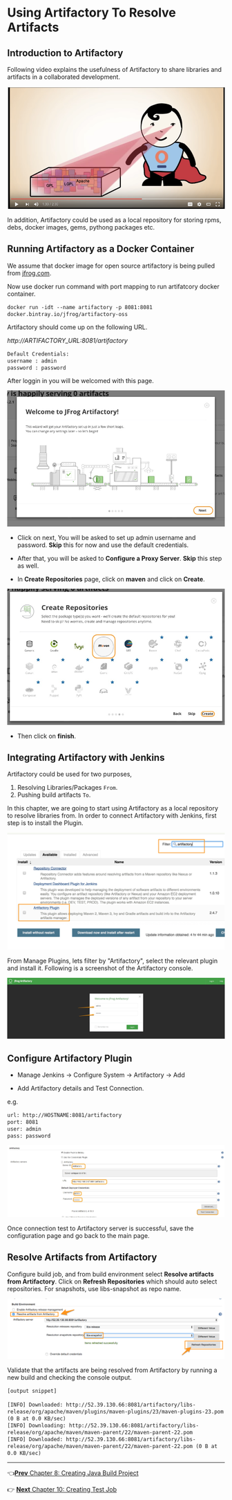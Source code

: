 # Using Artifactory To Resolve Artifacts

## Introduction to Artifactory

Following video explains the usefulness of Artifactory to share libraries and artifacts in a collaborated development.

[![Introduction to Artifactory](images/chap9/artifactory_intro.png)](https://youtu.be/aa4YBDUDWy0 "Introduction to Artifactory")

In addition, Artifactory could be used as a local repository for storing rpms, debs, docker images, gems, pythong packages etc.

## Running Artifactory as a Docker Container

We assume that docker image for open source artifactory is being pulled from [jfrog.com](https://www.jfrog.com/open-source/).

Now use docker run command with port mapping to run artifatcory docker container.

```
docker run -idt --name artifactory -p 8081:8081 docker.bintray.io/jfrog/artifactory-oss
```

Artifactory should come up on the following URL.

*http://ARTIFACTORY_URL:8081/artifactory*

```
Default Credentials:
username : admin
password : password  
```

After loggin in you will be welcomed with this page.

![welcome](images/chap9/welcome.jpg)

* Click on next, You will be asked to set up admin username and password. **Skip** this for now and use the default credentials.

* After that, you will be asked to **Configure a Proxy Server**. **Skip** this step as well.

* In **Create Repositories** page, click on **maven** and click on **Create**.

![create](images/chap9/create.jpg)

* Then click on **finish**.

## Integrating Artifactory with Jenkins

Artifactory could be used for two purposes,

  1. Resolving Libraries/Packages `From`.
  2. Pushing build artifacts `To`.

In this chapter, we are going to start using Artifactory as a local repository to resolve libraries from. In order to connect Artifactory with Jenkins, first step is to install the Plugin.

![Installing Artifactory Plugin](images/chap9/artifactory_plugin.jpg)

From Manage Plugins, lets filter by "Artifactory", select the relevant plugin and install it. Following is a screenshot of the Artifactory console.

![ Artifactory Console](images/chap9/artifactory_login.jpg)

## Configure Artifactory Plugin

* Manage Jenkins -> Configure System -> Artifactory -> Add

* Add Artifactory details and Test Connection.

e.g.

```
url: http://HOSTNAME:8081/artifactory  
port: 8081  
user: admin  
pass: password  
```

![Configuring  Artifactory Plugin](images/chap9/artifactory_configs.jpg)

Once connection test to Artifactory server is successful, save the configuration page and go back to the main page.

## Resolve Artifacts from Artifactory

Configure build job, and from build environment select **Resolve artifacts from Artifactory**. Click on **Refresh Repositories** which should auto select repositories. For snapshots, use libs-snapshot as repo name.

![Resolve Artifacts from Artifactory ](images/chap9/resolve.png)

Validate that the artifacts are being resolved from Artifactory by running a new build and checking the console output.

```
[output snippet]

[INFO] Downloaded: http://52.39.130.66:8081/artifactory/libs-release/org/apache/maven/plugins/maven-plugins/23/maven-plugins-23.pom (0 B at 0.0 KB/sec)
[INFO] Downloading: http://52.39.130.66:8081/artifactory/libs-release/org/apache/maven/maven-parent/22/maven-parent-22.pom
[INFO] Downloaded: http://52.39.130.66:8081/artifactory/libs-release/org/apache/maven/maven-parent/22/maven-parent-22.pom (0 B at 0.0 KB/sec)
```

----
:point_left:[**Prev** Chapter 8: Creating Java Build Project](https://github.com/schoolofdevops/learn-jenkins/blob/master/continuous-delivery/chapters/080_creating_java_build_job.md)

:point_right: [**Next** Chapter 10: Creating Test Job](https://github.com/schoolofdevops/learn-jenkins/blob/master/continuous-delivery/chapters/100_creating_test_job.md)
